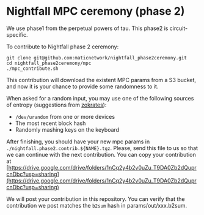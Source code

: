 # Nightfall MPC ceremony (phase 2)
We use phase1 from the perpetual powers of tau. This phase2 is circuit-specific.

To contribute to Nightfall phase 2 ceremony:

```
git clone git@github.com:maticnetwork/nightfall_phase2ceremony.git
cd nightfall_phase2ceremony/mpc
./mpc_contribute.sh
```

This contribution will download the existent MPC params from a S3 bucket, and now it is your chance to provide some randomness to it.

When asked for a random input, you may use one of the following sources of entropy (suggestions from [zokrates](https://zokrates.github.io/toolbox/trusted_setup.html)):

- `/dev/urandom` from one or more devices
- The most recent block hash
- Randomly mashing keys on the keyboard

After finishing, you should have your new mpc params in `./nightfall.phase2.contrib.${NAME}.tgz`. Please, send this file to us so that we can continue
with the next contribution. You can copy your contribution at [https://drive.google.com/drive/folders/1nCq2y4b2v0uZu_T9DA0Zb2dQuprcnDbc?usp=sharing](https://drive.google.com/drive/folders/1nCq2y4b2v0uZu_T9DA0Zb2dQuprcnDbc?usp=sharing)

We will post your contribution in this repository. You can verify that the contribution we post matches the `b2sum` hash in params/out/xxx.b2sum.

